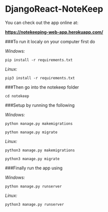 # DjangoReact-NoteKeep

You can check out the app online at:

**https://notekeeping-web-app.herokuapp.com/**

###To run it localy on your computer first do 

*Windows:*

```pip install -r requirements.txt```

*Linux:* 

```pip3 install -r requirements.txt```

###Then go into the notekeep folder

```cd notekeep```

###Setup by running the following 

*Windows:*

```python manage.py makemigrations```

```python manage.py migrate```

*Linux:*

```python3 manage.py makemigrations```

```python3 manage.py migrate```

###Finally run the app using

*Windows:* 

```python manage.py runserver```

*Linux:*

```python3 manage.py runserver```
